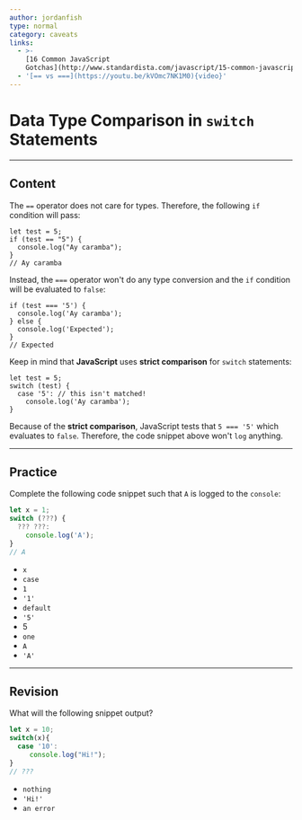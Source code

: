 ```yaml
---
author: jordanfish
type: normal
category: caveats
links:
  - >-
    [16 Common JavaScript
    Gotchas](http://www.standardista.com/javascript/15-common-javascript-gotchas){website}
  - '[== vs ===](https://youtu.be/kVOmc7NK1M0){video}'
---
```


# Data Type Comparison in `switch` Statements


---

## Content

The `==` operator does not care for types. Therefore, the following `if` condition will pass:

```plain-text
let test = 5;
if (test == "5") {
  console.log("Ay caramba");
}
// Ay caramba
```

Instead, the `===` operator won't do any type conversion and the `if` condition will be evaluated to `false`:

```plain-text
if (test === '5') {
  console.log('Ay caramba');
} else {
  console.log('Expected');
}
// Expected
```

Keep in mind that **JavaScript** uses **strict comparison** for `switch` statements:

```plain-text
let test = 5;
switch (test) {
  case '5': // this isn't matched!
    console.log('Ay caramba');
}
```

Because of the **strict comparison**, JavaScript tests that `5 === '5'`  which evaluates to `false`. Therefore, the code snippet above won't `log` anything.


---

## Practice

Complete the following code snippet such that `A` is logged to the `console`:

```javascript
let x = 1;
switch (???) {
  ??? ???:
    console.log('A');
}
// A
```

- `x`
- `case`
- `1`
- `'1'`
- `default`
- `'5'`
- 5
- `one`
- `A`
- `'A'`


---

## Revision

What will the following snippet output?

```javascript
let x = 10;
switch(x){
  case '10':
     console.log("Hi!");
}
// ???
```

- `nothing`
- `'Hi!'`
- `an error`
